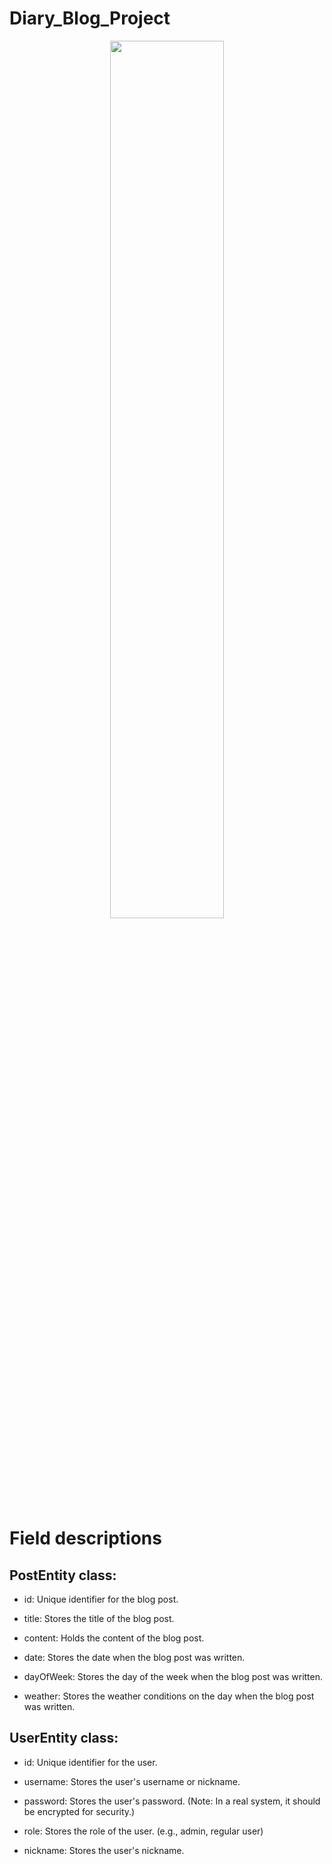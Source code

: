 # Diary_Blog_Project

<div align="center">
  <img style="width:60%; display:block; margin:0 auto;" src="https://github.com/LouiIII3/Diary_Blog_Project/assets/119919129/b2df4660-b490-40c5-84e6-d15130c6f52a"/>
</div>

<h1>Field descriptions</h1>
<h2>PostEntity class: </h2>
  
  - id: Unique identifier for the blog post.
  
  - title: Stores the title of the blog post.
    
  - content: Holds the content of the blog post.
    
  - date: Stores the date when the blog post was written.
    
  - dayOfWeek: Stores the day of the week when the blog post was written.

  - weather: Stores the weather conditions on the day when the blog post was written.



<h2>UserEntity class:</h2>

  - id: Unique identifier for the user.
  
  - username: Stores the user's username or nickname.

  - password: Stores the user's password. (Note: In a real system, it should be encrypted for security.)
    
  - role: Stores the role of the user. (e.g., admin, regular user)
    
  - nickname: Stores the user's nickname.

